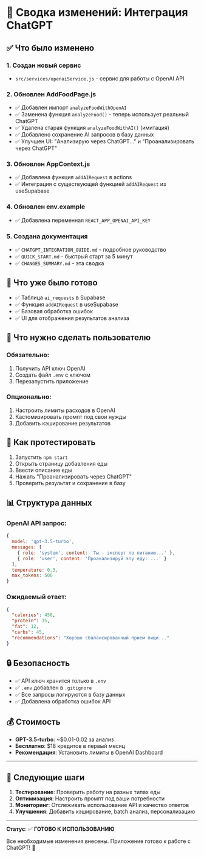 # 📝 Сводка изменений: Интеграция ChatGPT

## ✅ Что было изменено

### 1. **Создан новый сервис**
- `src/services/openaiService.js` - сервис для работы с OpenAI API

### 2. **Обновлен AddFoodPage.js**
- ✅ Добавлен импорт `analyzeFoodWithOpenAI`
- ✅ Заменена функция `analyzeFood()` - теперь использует реальный ChatGPT
- ✅ Удалена старая функция `analyzeFoodWithAI()` (имитация)
- ✅ Добавлено сохранение AI запросов в базу данных
- ✅ Улучшен UI: "Анализирую через ChatGPT..." и "Проанализировать через ChatGPT"

### 3. **Обновлен AppContext.js**
- ✅ Добавлена функция `addAIRequest` в actions
- ✅ Интеграция с существующей функцией `addAIRequest` из useSupabase

### 4. **Обновлен env.example**
- ✅ Добавлена переменная `REACT_APP_OPENAI_API_KEY`

### 5. **Создана документация**
- ✅ `CHATGPT_INTEGRATION_GUIDE.md` - подробное руководство
- ✅ `QUICK_START.md` - быстрый старт за 5 минут
- ✅ `CHANGES_SUMMARY.md` - эта сводка

## 🔄 Что уже было готово

- ✅ Таблица `ai_requests` в Supabase
- ✅ Функция `addAIRequest` в useSupabase
- ✅ Базовая обработка ошибок
- ✅ UI для отображения результатов анализа

## 🚀 Что нужно сделать пользователю

### Обязательно:
1. Получить API ключ OpenAI
2. Создать файл `.env` с ключом
3. Перезапустить приложение

### Опционально:
1. Настроить лимиты расходов в OpenAI
2. Кастомизировать промпт под свои нужды
3. Добавить кэширование результатов

## 🧪 Как протестировать

1. Запустить `npm start`
2. Открыть страницу добавления еды
3. Ввести описание еды
4. Нажать "Проанализировать через ChatGPT"
5. Проверить результат и сохранение в базу

## 📊 Структура данных

### OpenAI API запрос:
```javascript
{
  model: 'gpt-3.5-turbo',
  messages: [
    { role: 'system', content: 'Ты - эксперт по питанию...' },
    { role: 'user', content: 'Проанализируй эту еду: ...' }
  ],
  temperature: 0.3,
  max_tokens: 500
}
```

### Ожидаемый ответ:
```json
{
  "calories": 450,
  "protein": 35,
  "fat": 12,
  "carbs": 45,
  "recommendations": "Хорошо сбалансированный прием пищи..."
}
```

## 🔒 Безопасность

- ✅ API ключ хранится только в `.env`
- ✅ `.env` добавлен в `.gitignore`
- ✅ Все запросы логируются в базу данных
- ✅ Добавлена обработка ошибок API

## 💰 Стоимость

- **GPT-3.5-turbo**: ~$0.01-0.02 за анализ
- **Бесплатно**: $18 кредитов в первый месяц
- **Рекомендация**: Установить лимиты в OpenAI Dashboard

---

## 🎯 Следующие шаги

1. **Тестирование**: Проверить работу на разных типах еды
2. **Оптимизация**: Настроить промпт под ваши потребности
3. **Мониторинг**: Отслеживать использование API и качество ответов
4. **Улучшения**: Добавить кэширование, batch анализ, персонализацию

---

**Статус**: ✅ **ГОТОВО К ИСПОЛЬЗОВАНИЮ**

Все необходимые изменения внесены. Приложение готово к работе с ChatGPT! 🚀 